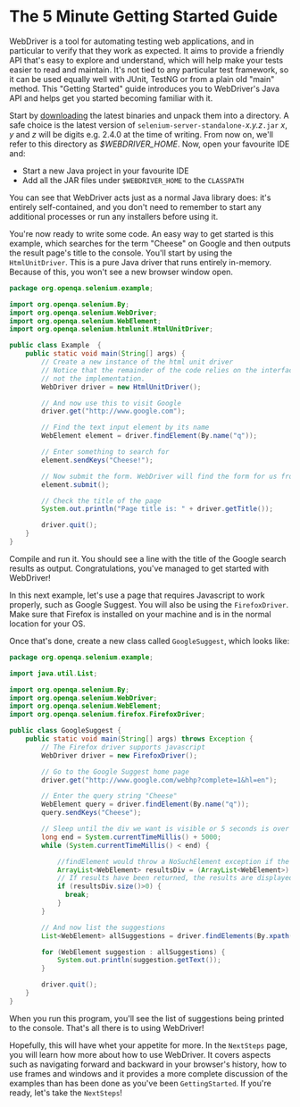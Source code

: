 # The 5 Minute Getting Started Guide

WebDriver is a tool for automating testing web applications, and in particular to verify that they work as expected. It aims to provide a friendly API that's easy to explore and understand, which will help make your tests easier to read and maintain. It's not tied to any particular test framework, so it can be used equally well with JUnit, TestNG or from a plain old "main" method. This "Getting Started" guide introduces you to WebDriver's Java API and helps get you started becoming familiar with it.

Start by [downloading](http://selenium-release.storage.googleapis.com/index.html) the latest binaries and unpack them into a directory. A safe choice is the latest version of `selenium-server-standalone-`_x.y.z_`.jar`  _x_, _y_ and _z_ will be digits e.g. 2.4.0 at the time of writing. From now on, we'll refer to this directory as <var>$WEBDRIVER_HOME</var>. Now, open your favourite IDE and:

  * Start a new Java project in your favourite IDE
  * Add all the JAR files under `$WEBDRIVER_HOME` to the `CLASSPATH`

You can see that WebDriver acts just as a normal Java library does: it's entirely self-contained, and you don't need to remember to start any additional processes or run any installers before using it.

You're now ready to write some code. An easy way to get started is this example, which searches for the term "Cheese" on Google and then outputs the result page's title to the console. You'll start by using the `HtmlUnitDriver`. This is a pure Java driver that runs entirely in-memory. Because of this, you won't see a new browser window open.

```java
package org.openqa.selenium.example;

import org.openqa.selenium.By;
import org.openqa.selenium.WebDriver;
import org.openqa.selenium.WebElement;
import org.openqa.selenium.htmlunit.HtmlUnitDriver;

public class Example  {
    public static void main(String[] args) {
        // Create a new instance of the html unit driver
        // Notice that the remainder of the code relies on the interface,
        // not the implementation.
        WebDriver driver = new HtmlUnitDriver();

        // And now use this to visit Google
        driver.get("http://www.google.com");

        // Find the text input element by its name
        WebElement element = driver.findElement(By.name("q"));

        // Enter something to search for
        element.sendKeys("Cheese!");

        // Now submit the form. WebDriver will find the form for us from the element
        element.submit();

        // Check the title of the page
        System.out.println("Page title is: " + driver.getTitle());

        driver.quit();
    }
}

```

Compile and run it. You should see a line with the title of the Google search results as output. Congratulations, you've managed to get started with WebDriver!

In this next example, let's use a page that requires Javascript to work properly, such as Google Suggest. You will also be using the `FirefoxDriver`. Make sure that Firefox is installed on your machine and is in the normal location for your OS.

Once that's done, create a new class called `GoogleSuggest`, which looks like:

```java
package org.openqa.selenium.example;

import java.util.List;

import org.openqa.selenium.By;
import org.openqa.selenium.WebDriver;
import org.openqa.selenium.WebElement;
import org.openqa.selenium.firefox.FirefoxDriver;

public class GoogleSuggest {
    public static void main(String[] args) throws Exception {
        // The Firefox driver supports javascript
        WebDriver driver = new FirefoxDriver();

        // Go to the Google Suggest home page
        driver.get("http://www.google.com/webhp?complete=1&hl=en");

        // Enter the query string "Cheese"
        WebElement query = driver.findElement(By.name("q"));
        query.sendKeys("Cheese");

        // Sleep until the div we want is visible or 5 seconds is over
        long end = System.currentTimeMillis() + 5000;
        while (System.currentTimeMillis() < end) {

            //findElement would throw a NoSuchElement exception if the element is not present. Using findElements is a better approach
            ArrayList<WebElement> resultsDiv = (ArrayList<WebElement>) driver.findElements(By.className("sbsb_a"));
            // If results have been returned, the results are displayed in a drop down.
            if (resultsDiv.size()>0) {
              break;
            }
        }

        // And now list the suggestions
        List<WebElement> allSuggestions = driver.findElements(By.xpath("//div[@class='sbqs_c']"));

        for (WebElement suggestion : allSuggestions) {
            System.out.println(suggestion.getText());
        }

        driver.quit();
    }
}
```

When you run this program, you'll see the list of suggestions being printed to the console. That's all there is to using WebDriver!

Hopefully, this will have whet your appetite for more. In the `NextSteps` page, you will learn how more about how to use WebDriver. It covers aspects such as navigating forward and backward in your browser's history, how to use frames and windows and it provides a more complete discussion of the examples than has been done as you've been `GettingStarted`. If you're ready, let's take the `NextSteps`!